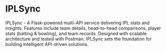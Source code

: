 # IPLSync
IPLSync - A Flask-powered multi-API service delivering IPL stats and insights. Features include team details, head-to-head comparisons, player stats (batting &amp; bowling), and team records. Designed with scalable architecture and tested with Postman, IPLSync sets the foundation for building intelligent API-driven solutions. 
